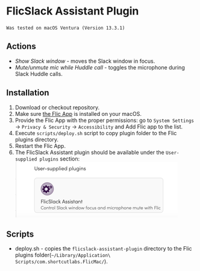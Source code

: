 # FlicSlack Assistant Plugin
    Was tested on macOS Ventura (Version 13.3.1)

## Actions
 * _Show Slack window_ - moves the Slack window in focus.
 * _Mute/unmute mic while Huddle call_ - toggles the microphone during Slack Huddle calls. 

## Installation
 1. Download or checkout repository.
 2. Make sure [the Flic App](https://flic.io/mac-app) is installed on your macOS.
 3. Provide the Flic App with the proper permissions: go to `System Settings` -> `Privacy & Security` -> `Accessibility` and Add Flic app to the list.
 4. Execute `scripts/deploy.sh` script to copy plugin folder to the Flic plugins directory.
 5. Restart the Flic App.
 7. The FlicSlack Assistant plugin should be available under the `User-supplied plugins` section: ![img.png](assets/plugin-location-example.png)

## Scripts
 * deploy.sh - copies the `flicslack-assistant-plugin` directory to the Flic plugins folder(`~/Library/Application\ Scripts/com.shortcutlabs.FlicMac/`).
 